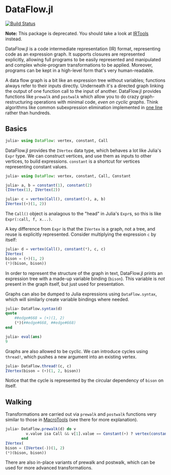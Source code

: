 # DataFlow.jl

[![Build Status](https://travis-ci.org/MikeInnes/DataFlow.jl.svg?branch=master)](https://travis-ci.org/MikeInnes/DataFlow.jl)

**Note:** This package is deprecated. You should take a look at [IRTools](https://github.com/MikeInnes/IRTools.jl) instead.

DataFlow.jl is a code intermediate representation (IR) format, representing code as an expression graph. It supports closures are represented explicitly, allowing full programs to be easily represented and manipulated and complex whole-program transformations to be applied. Moreover, programs can be kept in a high-level form that's very human-readable.

A data flow graph is a bit like an expression tree without variables; functions always refer to their inputs directly. Underneath it's a directed graph linking the output of one function call to the input of another. DataFlow.jl provides functions like `prewalk` and `postwalk` which allow you to do crazy graph-restructuring operations with minimal code, *even on cyclic graphs*. Think algorithms like common subexpression elimination implemented in [one line](https://github.com/MikeInnes/DataFlow.jl/blob/d5899a47ed052190e655afdf1510e021ad95d09d/src/operations.jl#L2) rather than hundreds.

## Basics

```julia
julia> using DataFlow: vertex, constant, Call
```

DataFlow.jl provides the `IVertex` data type, which behaves a lot like Julia's `Expr` type. We can construct vertices, and use them as inputs to other vertices, to build expressions. `constant` is a shortcut for vertices representing constant values.

```julia
julia> using DataFlow: vertex, constant, Call, Constant

julia> a, b = constant(1), constant(2)
(IVertex(1), IVertex(2))

julia> c = vertex(Call(), constant(+), a, b)
IVertex((+)(1, 2))
```

The `Call()` object is analagous to the "head" in Julia's `Expr`s, so this is like `Expr(:call, f, x...)`.

A key difference from `Expr` is that the `IVertex` is a graph, not a tree, and reuse is explicitly represented. Consider multiplying the expression `c` by itself:

```julia
julia> d = vertex(Call(), constant(*), c, c)
IVertex(
bison = (+)(1, 2)
(*)(bison, bison))
```

In order to represent the structure of the graph in text, DataFlow.jl prints an expression tree with a made-up variable binding (`bison`). This variable is _not_ present in the graph itself, but just used for presentation.

Graphs can also be dumped to Julia expressions using `DataFlow.syntax`, which will similarly create variable bindings where needed.

```julia
julia> DataFlow.syntax(d)
quote
    ##edge#668 = (+)(1, 2)
    (*)(##edge#668, ##edge#668)
end

julia> eval(ans)
9
```

Graphs are also allowed to be cyclic. We can introduce cycles using `thread!`, which pushes a new argument into an existing vertex.

```julia
julia> DataFlow.thread!(c, c)
IVertex(bison = (+)(1, 2, bison))
```

Notice that the cycle is represented by the circular dependency of `bison` on itself.

## Walking

Transformations are carried out via `prewalk` and `postwalk` functions very similar to those in [MacroTools](https://github.com/MikeInnes/MacroTools.jl) (see there for more explanation).

```julia
julia> DataFlow.prewalk(d) do v
         v.value isa Call && v[1].value == Constant(+) ? vertex(constant(-), v[2:end]...) : v
       end
IVertex(
bison = (IVertex(-))(1, 2)
(*)(bison, bison))
```

There are also in-place variants of prewalk and postwalk, which can be used for more advanced transformations.

